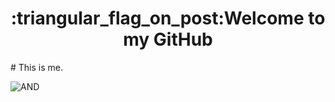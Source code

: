 <h1 align="center">:triangular_flag_on_post:Welcome to my GitHub</h1>
# This is me.


![AND](https://github-readme-stats.vercel.app/api/top-langs/?username=nanxuanzi)
